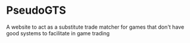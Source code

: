 # PseudoGTS
A website to act as a substitute trade matcher for games that don't have good systems to facilitate in game trading 


